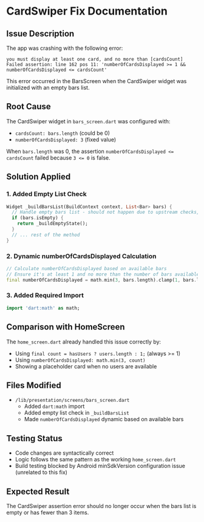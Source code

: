 # CardSwiper Fix Documentation

## Issue Description
The app was crashing with the following error:
```
you must display at least one card, and no more than [cardsCount]
Failed assertion: line 162 pos 11: 'numberOfCardsDisplayed >= 1 && numberOfCardsDisplayed <= cardsCount'
```

This error occurred in the BarsScreen when the CardSwiper widget was initialized with an empty bars list.

## Root Cause
The CardSwiper widget in `bars_screen.dart` was configured with:
- `cardsCount: bars.length` (could be 0)
- `numberOfCardsDisplayed: 3` (fixed value)

When `bars.length` was 0, the assertion `numberOfCardsDisplayed <= cardsCount` failed because `3 <= 0` is false.

## Solution Applied

### 1. Added Empty List Check
```dart
Widget _buildBarsList(BuildContext context, List<Bar> bars) {
  // Handle empty bars list - should not happen due to upstream checks, but safety first
  if (bars.isEmpty) {
    return _buildEmptyState();
  }
  // ... rest of the method
}
```

### 2. Dynamic numberOfCardsDisplayed Calculation
```dart
// Calculate numberOfCardsDisplayed based on available bars
// Ensure it's at least 1 and no more than the number of bars available
final numberOfCardsDisplayed = math.min(3, bars.length).clamp(1, bars.length);
```

### 3. Added Required Import
```dart
import 'dart:math' as math;
```

## Comparison with HomeScreen
The `home_screen.dart` already handled this issue correctly by:
- Using `final count = hasUsers ? users.length : 1;` (always >= 1)
- Using `numberOfCardsDisplayed: math.min(3, count)`
- Showing a placeholder card when no users are available

## Files Modified
- `/lib/presentation/screens/bars_screen.dart`
  - Added `dart:math` import
  - Added empty list check in `_buildBarsList`
  - Made `numberOfCardsDisplayed` dynamic based on available bars

## Testing Status
- Code changes are syntactically correct
- Logic follows the same pattern as the working `home_screen.dart`
- Build testing blocked by Android minSdkVersion configuration issue (unrelated to this fix)

## Expected Result
The CardSwiper assertion error should no longer occur when the bars list is empty or has fewer than 3 items.
